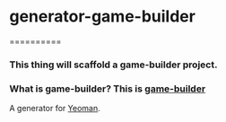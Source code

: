 # generator-game-builder 

==========

### This thing will scaffold a game-builder project. 

### What is game-builder? This is [game-builder](http://diegomarquez.github.io/game/)

A generator for [Yeoman](http://yeoman.io).
